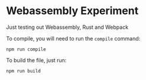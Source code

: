 # Webassembly Experiment
Just testing out Webassembly, Rust and Webpack

To compile, you will need to run the `compile` command:

```
npm run compile
```
To build the file, just run:

```
npm run build
```
